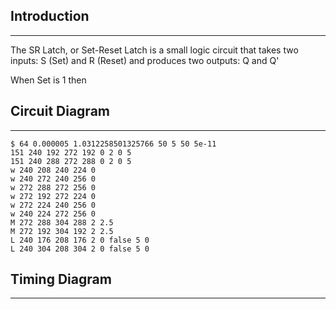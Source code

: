 ## Introduction 
---
The SR Latch, or Set-Reset Latch is a small logic circuit that takes two inputs: S (Set) and R (Reset) and produces two outputs: Q and Q'

When Set is 1 then 


## Circuit Diagram
---
``` circuitjs
$ 64 0.000005 1.0312258501325766 50 5 50 5e-11
151 240 192 272 192 0 2 0 5
151 240 288 272 288 0 2 0 5
w 240 208 240 224 0
w 240 272 240 256 0
w 272 288 272 256 0
w 272 192 272 224 0
w 272 224 240 256 0
w 240 224 272 256 0
M 272 288 304 288 2 2.5
M 272 192 304 192 2 2.5
L 240 176 208 176 2 0 false 5 0
L 240 304 208 304 2 0 false 5 0

```

## Timing Diagram
---
